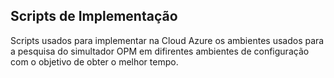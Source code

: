 ## Scripts de Implementação
Scripts usados para implementar na Cloud Azure os ambientes usados para a pesquisa do simultador OPM em difirentes ambientes de configuração com o objetivo de obter o melhor tempo.
